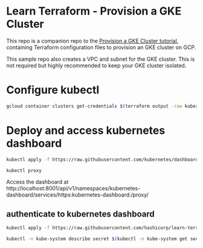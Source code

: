 # Learn Terraform - Provision a GKE Cluster

This repo is a companion repo to the [Provision a GKE Cluster tutorial](https://developer.hashicorp.com/terraform/tutorials/kubernetes/gke), containing Terraform configuration files to provision an GKE cluster on GCP.

This sample repo also creates a VPC and subnet for the GKE cluster. This is not
required but highly recommended to keep your GKE cluster isolated.

# Configure kubectl

```sh
gcloud container clusters get-credentials $(terraform output -raw kubernetes_cluster_name) --region $(terraform output -raw region)
```

# Deploy and access kubernetes dashboard

```sh
kubectl apply -f https://raw.githubusercontent.com/kubernetes/dashboard/v2.7.0/aio/deploy/recommended.yaml
```

```sh
kubectl proxy
```

Access the dashboard at http://localhost:8001/api/v1/namespaces/kubernetes-dashboard/services/https:kubernetes-dashboard:/proxy/

## authenticate to kubernetes dashboard

```sh
kubectl apply -f https://raw.githubusercontent.com/hashicorp/learn-terraform-provision-gke-cluster/main/kubernetes-dashboard-admin.rbac.yaml
```

```sh
kubectl -n kube-system describe secret $(kubectl -n kube-system get secret | grep service-controller-token | awk '{print $1}')
```


